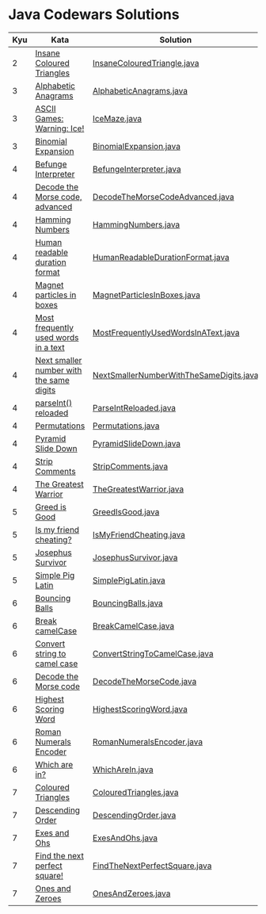 # Java Codewars Solutions

| Kyu | Kata                                                                                               | Solution                                                                                          |
|-----|----------------------------------------------------------------------------------------------------|---------------------------------------------------------------------------------------------------|
| 2   | [Insane Coloured Triangles](https://www.codewars.com/kata/5a331ea7ee1aae8f24000175)                | [InsaneColouredTriangle.java](src/main/java/kyu2/InsaneColouredTriangles.java)                    |
| 3   | [Alphabetic Anagrams](https://www.codewars.com/kata/53e57dada0cb0400ba000688)                      | [AlphabeticAnagrams.java](src/main/java/kyu3/AlphabeticAnagrams.java)                             |
| 3   | [ASCII Games: Warning: Ice!](https://www.codewars.com/kata/58f4cc4e43251b1be6000082)               | [IceMaze.java](src/main/java/kyu3/IceMaze.java)                                                   |
| 3   | [Binomial Expansion](https://www.codewars.com/kata/540d0fdd3b6532e5c3000b5b)                       | [BinomialExpansion.java](src/main/java/kyu3/BinomialExpansion.java)                               |
| 4   | [Befunge Interpreter](https://www.codewars.com/kata/526c7b931666d07889000a3c)                      | [BefungeInterpreter.java](src/main/java/kyu4/BefungeInterpreter.java)                             |
| 4   | [Decode the Morse code, advanced](https://www.codewars.com/kata/54b72c16cd7f5154e9000457)          | [DecodeTheMorseCodeAdvanced.java](src/main/java/kyu4/DecodeTheMorseCodeAdvanced.java)             |
| 4   | [Hamming Numbers](https://www.codewars.com/kata/526d84b98f428f14a60008da)                          | [HammingNumbers.java](src/main/java/kyu4/HammingNumbers.java)                                     |
| 4   | [Human readable duration format](https://www.codewars.com/kata/52742f58faf5485cae000b9a)           | [HumanReadableDurationFormat.java](src/main/java/kyu4/HumanReadableDurationFormat.java)           |
| 4   | [Magnet particles in boxes](https://www.codewars.com/kata/56c04261c3fcf33f2d000534)                | [MagnetParticlesInBoxes.java](src/main/java/kyu4/MagnetParticlesInBoxes.java)                     |
| 4   | [Most frequently used words in a text](https://www.codewars.com/kata/51e056fe544cf36c410000fb)     | [MostFrequentlyUsedWordsInAText.java](src/main/java/kyu4/MostFrequentlyUsedWordsInAText.java)     |
| 4   | [Next smaller number with the same digits](https://www.codewars.com/kata/5659c6d896bc135c4c00021e) | [NextSmallerNumberWithTheSameDigits.java](src/main/java/kyu4/NextSmallerNumberWithTheSameDigits.java) |
| 4   | [parseInt() reloaded](https://www.codewars.com/kata/525c7c5ab6aecef16e0001a5)                      | [ParseIntReloaded.java](src/main/java/kyu4/ParseIntReloaded.java)                                 |
| 4   | [Permutations](https://www.codewars.com/kata/5254ca2719453dcc0b00027d)                             | [Permutations.java](src/main/java/kyu4/Permutations.java)                                         |
| 4   | [Pyramid Slide Down](https://www.codewars.com/kata/551f23362ff852e2ab000037)                       | [PyramidSlideDown.java](src/main/java/kyu4/PyramidSlideDown.java)                                 |
| 4   | [Strip Comments](https://www.codewars.com/kata/51c8e37cee245da6b40000bd)                           | [StripComments.java](src/main/java/kyu4/StripComments.java)                                       |
| 4   | [The Greatest Warrior](https://www.codewars.com/kata/5941c545f5c394fef900000c)                     | [TheGreatestWarrior.java](src/main/java/kyu4/TheGreatestWarrior.java)                             |
| 5   | [Greed is Good](https://www.codewars.com/kata/5270d0d18625160ada0000e4)                            | [GreedIsGood.java](src/main/java/kyu5/GreedIsGood.java)                                           |
| 5   | [Is my friend cheating?](https://www.codewars.com/kata/5547cc7dcad755e480000004)                   | [IsMyFriendCheating.java](src/main/java/kyu5/IsMyFriendCheating.java)                             |
| 5   | [Josephus Survivor](https://www.codewars.com/kata/555624b601231dc7a400017a)                        | [JosephusSurvivor.java](src/main/java/kyu5/JosephusSurvivor.java)                                 |
| 5   | [Simple Pig Latin](https://www.codewars.com/kata/520b9d2ad5c005041100000f)                         | [SimplePigLatin.java](src/main/java/kyu5/SimplePigLatin.java)                                     |
| 6   | [Bouncing Balls](https://www.codewars.com/kata/5544c7a5cb454edb3c000047)                           | [BouncingBalls.java](src/main/java/kyu6/BouncingBalls.java)                                       |
| 6   | [Break camelCase](https://www.codewars.com/kata/5208f99aee097e6552000148)                          | [BreakCamelCase.java](src/main/java/kyu6/BreakCamelCase.java)                                     |
| 6   | [Convert string to camel case](https://www.codewars.com/kata/517abf86da9663f1d2000003)             | [ConvertStringToCamelCase.java](src/main/java/kyu6/ConvertStringToCamelCase.java)                 |
| 6   | [Decode the Morse code](https://www.codewars.com/kata/54b724efac3d5402db00065e)                    | [DecodeTheMorseCode.java](src/main/java/kyu6/DecodeTheMorseCode.java)                             |
| 6   | [Highest Scoring Word](https://www.codewars.com/kata/57eb8fcdf670e99d9b000272)                     | [HighestScoringWord.java](src/main/java/kyu6/HighestScoringWord.java)                             |
| 6   | [Roman Numerals Encoder](https://www.codewars.com/kata/51b62bf6a9c58071c600001b)                   | [RomanNumeralsEncoder.java](src/main/java/kyu6/RomanNumeralsEncoder.java)                         |
| 6   | [Which are in?](https://www.codewars.com/kata/550554fd08b86f84fe000a58)                            | [WhichAreIn.java](src/main/java/kyu6/WhichAreIn.java)                                             |
| 7   | [Coloured Triangles](https://www.codewars.com/kata/5a25ac6ac5e284cfbe000111)                       | [ColouredTriangles.java](src/main/java/kyu7/ColouredTriangles.java)                               |
| 7   | [Descending Order](https://www.codewars.com/kata/5467e4d82edf8bbf40000155)                         | [DescendingOrder.java](src/main/java/kyu7/DescendingOrder.java)                                   |
| 7   | [Exes and Ohs](https://www.codewars.com/kata/55908aad6620c066bc00002a)                             | [ExesAndOhs.java](src/main/java/kyu7/ExesAndOhs.java)                                             |
| 7   | [Find the next perfect square!](https://www.codewars.com/kata/56269eb78ad2e4ced1000013)            | [FindTheNextPerfectSquare.java](src/main/java/kyu7/FindTheNextPerfectSquare.java)                 |
| 7   | [Ones and Zeroes](https://www.codewars.com/kata/578553c3a1b8d5c40300037c)                          | [OnesAndZeroes.java](src/main/java/kyu7/OnesAndZeroes.java)                                       |
